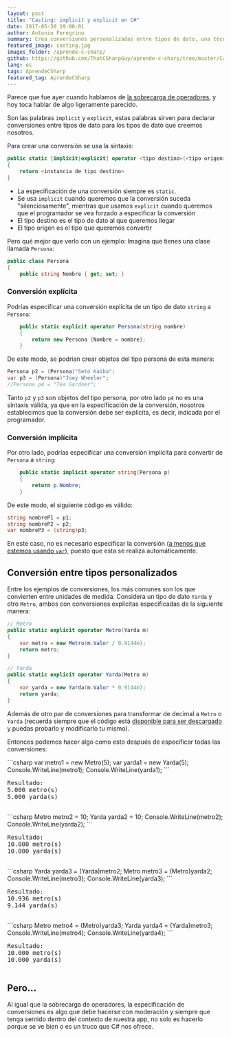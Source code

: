 ```yaml
---
layout: post
title: "Casting: implicit y explicit en C#"
date: 2017-05-30 19:00:01
author: Antonio Feregrino
summary: Crea conversiones personalizadas entre tipos de dato, una técnica parecida a la sobrecarga de operadores... que debe usarse con moderación.
featured_image: casting.jpg
images_folder: /aprende-c-sharp/
github: https://github.com/ThatCSharpGuy/aprende-c-sharp/tree/master/Casteo
lang: es
tags: AprendeCSharp
featured_tag: AprendeCSharp
---
```


Parece que fue ayer cuando hablamos de <a href="..\sobrecarga-operadores">la sobrecarga de operadores</a>, y hoy toca hablar de algo ligeramente parecido.

Son las palabras `implicit` y `explicit`, estas palabras sirven para declarar conversiones entre tipos de dato para los tipos de dato que creemos nosotros.

Para crear una conversión se usa la sintaxis:  

```csharp  
public static [implicit|explicit] operator <tipo destino>(<tipo origen> identificador)
{
    return <instancia de tipo destino>    
}
```  

 - La especificación de una conversión siempre es `static`.
 - Se usa `implicit` cuando queremos que la conversión suceda "silenciosamente", mientras que usamos `explicit` cuando queremos que el programador se vea forzado a especificar la conversión
 - El tipo destino es el tipo de dato al que queremos llegar
 - El tipo origen es el tipo que queremos convertir  

Pero qué mejor que verlo con un ejemplo: Imagina que tienes una clase llamada `Persona`:  

```csharp  
public class Persona
{
    public string Nombre { get; set; }
```  

### Conversión explícita  

Podrías especificar una conversión explícita de un tipo de dato `string` a `Persona`: 

```csharp  
    public static explicit operator Persona(string nombre)
    {
        return new Persona {Nombre = nombre};    
    }
```  

De este modo, se podrían crear objetos del tipo persona de esta manera:  

```csharp  
Persona p2 = (Persona)"Seto Kaiba";
var p3 = (Persona)"Joey Wheeler";
//Persona p4 = "Téa Gardner";
```  

Tanto `p2` y `p3` son objetos del tipo persona, por otro lado `p4` no es una sintaxis válida, ya que en la especificación de la conversión, nosotros establecimos que la conversión debe ser explícita, es decir, indicada por el programador.  

### Conversión implícita  

Por otro lado, podrías especificar una conversión implícita para convertir de `Persona` a `string`:

```csharp  
    public static implicit operator string(Persona p)
    {
        return p.Nombre;
    }
```  

De este modo, el siguiente código es válido:

```csharp  
string nombreP1 = p1;
string nombreP2 = p2;
var nombreP3 = (string)p3;
```  

En este caso, no es necesario especificar la conversión (<a href="..\var-en-c-sharp">a menos que estemos usando <code>var</code></a>), puesto que esta se realiza automáticamente.

## Conversión entre tipos personalizados  

Entre los ejemplos de conversiones, los más comunes son los que convierten entre unidades de medida. Considera un tipo de dato `Yarda` y otro `Metro`, ambos con conversiones explícitas especificadas de la siguiente manera:  

```csharp  
// Metro
public static explicit operator Metro(Yarda m)
{
    var metro = new Metro(m.Valor / 0.9144m);
    return metro;
}

// Yarda
public static explicit operator Yarda(Metro m)
{
    var yarda = new Yarda(m.Valor * 0.9144m);
    return yarda;
}
```  

Además de otro par de conversiones para transformar de decimal a `Metro` o `Yarda` (recuerda siempre que el código está <a href="https://github.com/ThatCSharpGuy/aprende-c-sharp/tree/master/Casteo" target="_blank">disponible para ser descargado</a> y puedas probarlo y modificarlo tu mismo).

Entonces podemos hacer algo como esto después de especificar todas las conversiones: 

<div class="pure-g">
    <div class="pure-u-1-2">
```csharp  
var metro1 = new Metro(5);
var yarda1 = new Yarda(5);
Console.WriteLine(metro1);
Console.WriteLine(yarda1);
```  
	</div>
    <div class="pure-u-1-2"> 
<pre>
Resultado:
5.000 metro(s)
5.000 yarda(s)

</pre>  
</div>
</div>

<div class="pure-g">
    <div class="pure-u-1-2">
```csharp  
Metro metro2 = 10;
Yarda yarda2 = 10;
Console.WriteLine(metro2);
Console.WriteLine(yarda2);
```  
	</div>
    <div class="pure-u-1-2">
<pre>
Resultado:
10.000 metro(s)
10.000 yarda(s)

</pre> 
</div>
</div> 

<div class="pure-g">
    <div class="pure-u-1-2">
```csharp  
Yarda yarda3 = (Yarda)metro2;
Metro metro3 = (Metro)yarda2;
Console.WriteLine(metro3);
Console.WriteLine(yarda3);
```  
	</div>
    <div class="pure-u-1-2"> 
<pre>
Resultado:
10.936 metro(s)
9.144 yarda(s)

</pre>  
</div>
</div>

<div class="pure-g">
    <div class="pure-u-1-2">
```csharp  
Metro metro4 = (Metro)yarda3;
Yarda yarda4 = (Yarda)metro3;
Console.WriteLine(metro4);
Console.WriteLine(yarda4);
```  
	</div>
    <div class="pure-u-1-2">
<pre>
Resultado:
10.000 metro(s)
10.000 yarda(s)

</pre>
</div>
</div>

## Pero...  

Al igual que la sobrecarga de operadores, la especificación de conversiones es algo que debe hacerse con moderación y siempre que tenga sentido dentro del contexto de nuestra app, no solo es hacerlo porque se ve bien o es un truco que C# nos ofrece.